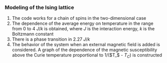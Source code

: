 ### Modeling of the Ising lattice

1. The code works for a chain of spins in the two-dimensional case
2. The dependence of the average energy on temperature in the range from 0 to 4 $J/k$
is obtained, where $J$ is the interaction energy, $k$ is the Boltzmann constant
3. There is a phase transition in 2.27 $J/k$
4. The behavior of the system when an external magnetic field is added is considered. A graph of the dependence of the magnetic susceptibility above the Curie temperature proportional to 1/($T_$ - $T_C$) is constructed
